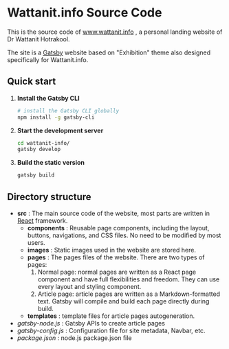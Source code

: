 # Wattanit.info Source Code

This is the source code of www.wattanit.info , a personal landing website of Dr Wattanit Hotrakool.

The site is a [Gatsby](https://www.gatsbyjs.org/) website based on "Exhibition" theme also designed specifically for Wattanit.info.

## Quick start

1.  **Install the Gatsby CLI**

    ```sh
    # install the Gatsby CLI globally
    npm install -g gatsby-cli
    ```
2.  **Start the development server**

    ```sh
    cd wattanit-info/
    gatsby develop
    ```

3.  **Build the static version**

    ```sh
    gatsby build
    ```

## Directory structure

- **src** : The main source code of the website, most parts are written in [React](https://reactjs.org/) framework.
  - **components** : Reusable page components, including the layout, buttons, navigations, and CSS files. No need to be modified by most users.
  - **images** : Static images used in the website are stored here.
  - **pages** : The pages files of the website. There are two types of pages:
    1. Normal page: normal pages are written as a React page component and have full flexibilities and freedom. They can use every layout and styling component.
    2. Article page: article pages are written as a Markdown-formatted text. Gatsby will compile and build each page directly during build.
  - **templates** : template files for article pages autogeneration.
- _gatsby-node.js_ : Gatsby APIs to create article pages
- _gatsby-config.js_ : Configuration file for site metadata, Navbar, etc.
- _package.json_ : node.js package.json file
